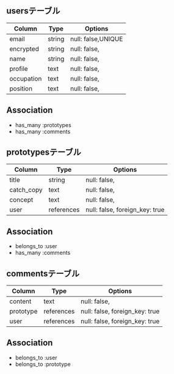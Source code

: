 ## usersテーブル
| Column       | Type       | Options                        |
| ------       | ---------- | ------------------------------ |
| email        | string     | null: false,UNIQUE             |
| encrypted    | string     | null: false,                   |
| name         | string     | null: false,                   |
| profile      | text       | null: false,                   |
| occupation   | text       | null: false,                   |
| position     | text       | null: false,                   |

## Association
- has_many :prototypes
- has_many :comments

## prototypesテーブル
| Column      | Type       | Options                        |
| ------      | ---------- | ------------------------------ |
| title       | string     | null: false,                   |
| catch_copy  | text       | null: false,                   |
| concept     | text       | null: false,                   |
| user        | references | null: false, foreign_key: true |

## Association
- belongs_to :user
- has_many   :comments

## commentsテーブル
| Column     | Type       | Options                        |
| ------     | ---------- | ------------------------------ |
| content    | text       | null: false,                   |
| prototype  | references | null: false, foreign_key: true |
| user       | references | null: false, foreign_key: true |

## Association
- belongs_to :user
- belongs_to :prototype